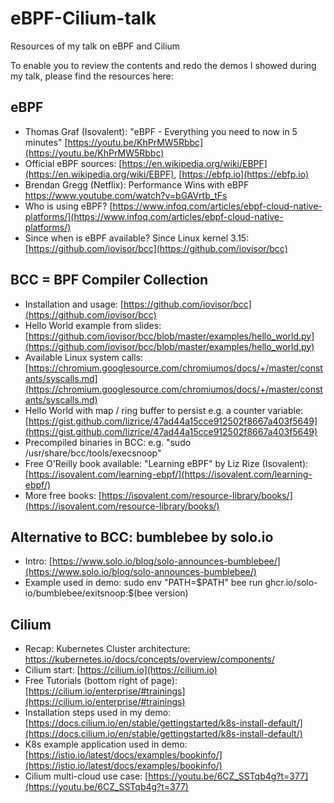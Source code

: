 # eBPF-Cilium-talk
Resources of my talk on eBPF and Cilium

To enable you to review the contents and redo the demos I showed during my talk, please find the resources here:

## eBPF

* Thomas Graf (Isovalent): "eBPF - Everything you need to now in 5 minutes" [https://youtu.be/KhPrMW5Rbbc](https://youtu.be/KhPrMW5Rbbc)
* Official eBPF sources: [https://en.wikipedia.org/wiki/EBPF](https://en.wikipedia.org/wiki/EBPF), [https://ebfp.io](https://ebfp.io)
* Brendan Gregg (Netflix): Performance Wins with eBPF https://www.youtube.com/watch?v=bGAVrtb_tFs
* Who is using eBPF? [https://www.infoq.com/articles/ebpf-cloud-native-platforms/](https://www.infoq.com/articles/ebpf-cloud-native-platforms/)
* Since when is eBPF available? Since Linux kernel 3.15: [https://github.com/iovisor/bcc](https://github.com/iovisor/bcc)

## BCC = BPF Compiler Collection

* Installation and usage: [https://github.com/iovisor/bcc](https://github.com/iovisor/bcc)
* Hello World example from slides: [https://github.com/iovisor/bcc/blob/master/examples/hello_world.py](https://github.com/iovisor/bcc/blob/master/examples/hello_world.py)
* Available Linux system calls: [https://chromium.googlesource.com/chromiumos/docs/+/master/constants/syscalls.md](https://chromium.googlesource.com/chromiumos/docs/+/master/constants/syscalls.md)
* Hello World with map / ring buffer to persist e.g. a counter variable: [https://gist.github.com/lizrice/47ad44a15cce912502f8667a403f5649](https://gist.github.com/lizrice/47ad44a15cce912502f8667a403f5649)
* Precompiled binaries in BCC: e.g. "sudo /usr/share/bcc/tools/execsnoop"
* Free O'Reilly book available: "Learning eBPF" by Liz Rize (Isovalent): [https://isovalent.com/learning-ebpf/](https://isovalent.com/learning-ebpf/)
* More free books: [https://isovalent.com/resource-library/books/](https://isovalent.com/resource-library/books/)

## Alternative to BCC: bumblebee by solo.io

* Intro: [https://www.solo.io/blog/solo-announces-bumblebee/](https://www.solo.io/blog/solo-announces-bumblebee/)
* Example used in demo: sudo env "PATH=$PATH" bee run ghcr.io/solo-io/bumblebee/exitsnoop:$(bee version)

## Cilium

* Recap: Kubernetes Cluster architecture: https://kubernetes.io/docs/concepts/overview/components/
* Cilium start: [https://cilium.io](https://cilium.io)
* Free Tutorials (bottom right of page): [https://cilium.io/enterprise/#trainings](https://cilium.io/enterprise/#trainings)
* Installation steps used in my demo: [https://docs.cilium.io/en/stable/gettingstarted/k8s-install-default/](https://docs.cilium.io/en/stable/gettingstarted/k8s-install-default/)
* K8s example application used in demo: [https://istio.io/latest/docs/examples/bookinfo/](https://istio.io/latest/docs/examples/bookinfo/)
* Cilium multi-cloud use case: [https://youtu.be/6CZ_SSTqb4g?t=377](https://youtu.be/6CZ_SSTqb4g?t=377)
